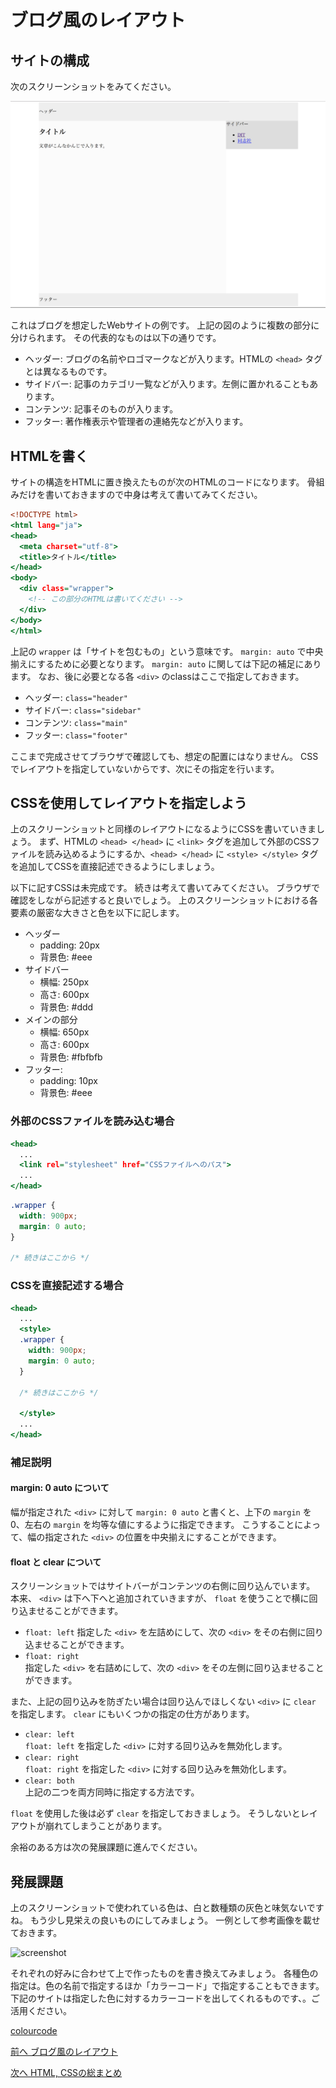 # ブログ風のレイアウト

## サイトの構成

次のスクリーンショットをみてください。

![screenshot](./images/basic_bloglike_layout/1.png)

これはブログを想定したWebサイトの例です。
上記の図のように複数の部分に分けられます。
その代表的なものは以下の通りです。

* ヘッダー: ブログの名前やロゴマークなどが入ります。HTMLの ```<head>``` タグとは異なるものです。
* サイドバー: 記事のカテゴリ一覧などが入ります。左側に置かれることもあります。
* コンテンツ: 記事そのものが入ります。
* フッター: 著作権表示や管理者の連絡先などが入ります。

## HTMLを書く

サイトの構造をHTMLに置き換えたものが次のHTMLのコードになります。
骨組みだけを書いておきますので中身は考えて書いてみてください。

```html:index.html
<!DOCTYPE html>
<html lang="ja">
<head>
  <meta charset="utf-8">
  <title>タイトル</title>
</head>
<body>
  <div class="wrapper">
    <!-- この部分のHTMLは書いてください -->
  </div>
</body>
</html>
```

上記の ```wrapper``` は「サイトを包むもの」という意味です。
```margin: auto``` で中央揃えにするために必要となります。
```margin: auto``` に関しては下記の補足にあります。
なお、後に必要となる各 ```<div>``` のclassはここで指定しておきます。 

* ヘッダー: ```class="header"```
* サイドバー: ```class="sidebar"```  
* コンテンツ: ```class="main"```  
* フッター: ```class="footer"```

ここまで完成させてブラウザで確認しても、想定の配置にはなりません。
CSSでレイアウトを指定していないからです、次にその指定を行います。

## CSSを使用してレイアウトを指定しよう

上のスクリーンショットと同様のレイアウトになるようにCSSを書いていきましょう。
まず、HTMLの ```<head> </head>``` に ```<link>``` タグを追加して外部のCSSファイルを読み込めるようにするか、```<head> </head>``` に ```<style> </style>``` タグを追加してCSSを直接記述できるようにしましょう。

以下に記すCSSは未完成です。
続きは考えて書いてみてください。
ブラウザで確認をしながら記述すると良いでしょう。
上のスクリーンショットにおける各要素の厳密な大きさと色を以下に記します。

* ヘッダー
    * padding: 20px
    * 背景色: #eee
* サイドバー
    * 横幅: 250px
    * 高さ: 600px
    * 背景色: #ddd
* メインの部分
    * 横幅: 650px
    * 高さ: 600px
    * 背景色: #fbfbfb
* フッター:
    * padding: 10px
    * 背景色: #eee  

### 外部のCSSファイルを読み込む場合

```html:index.html
<head>
  ...
  <link rel="stylesheet" href="CSSファイルへのパス">
  ...
</head>
```

```css:style.css
.wrapper {
  width: 900px;
  margin: 0 auto;
}

/* 続きはここから */

```

### CSSを直接記述する場合

```html:index.html
<head>
  ...
  <style>
  .wrapper {
    width: 900px;
    margin: 0 auto;
  }
  
  /* 続きはここから */

  </style>
  ...
</head>
```

### 補足説明

#### margin: 0 auto について

幅が指定された ```<div>``` に対して ```margin: 0 auto``` と書くと、上下の ```margin``` を0、左右の ```margin``` を均等な値にするように指定できます。
こうすることによって、幅の指定された ```<div>``` の位置を中央揃えにすることができます。

#### float と clear について

スクリーンショットではサイトバーがコンテンツの右側に回り込んでいます。
本来、 ```<div>``` は下へ下へと追加されていきますが、 ```float``` を使うことで横に回り込ませることができます。

* ```float: left```
指定した ```<div>``` を左詰めにして、次の ```<div>``` をその右側に回り込ませることができます。
* ```float: right```  
指定した ```<div>``` を右詰めにして、次の ```<div>``` をその左側に回り込ませることができます。 

また、上記の回り込みを防ぎたい場合は回り込んでほしくない ```<div>``` に ```clear``` を指定します。
```clear``` にもいくつかの指定の仕方があります。

* ```clear: left```  
```float: left``` を指定した ```<div>``` に対する回り込みを無効化します。
* ```clear: right```  
```float: right``` を指定した ```<div>``` に対する回り込みを無効化します。
* ```clear: both```  
上記の二つを両方同時に指定する方法です。  

```float``` を使用した後は必ず ```clear``` を指定しておきましょう。
そうしないとレイアウトが崩れてしまうことがあります。

余裕のある方は次の発展課題に進んでください。

## 発展課題
上のスクリーンショットで使われている色は、白と数種類の灰色と味気ないですね。
もう少し見栄えの良いものにしてみましょう。
一例として参考画像を載せておきます。

![screenshot](./images/basic_bloglike_layout/2.png)

それぞれの好みに合わせて上で作ったものを書き換えてみましょう。
各種色の指定は。色の名前で指定するほか「カラーコード」で指定することもできます。
下記のサイトは指定した色に対するカラーコードを出してくれるものです、。ご活用ください。

[colourcode](http://colourco.de/ "colourcode")

[前へ ブログ風のレイアウト](../03/basic_bloglike_layout.md)
 
[次へ HTML, CSSの総まとめ](../04/html-css.md)
